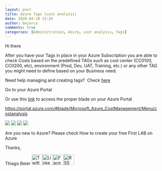 ```yaml
---
layout: post
title: Azure Tags (cost analysis)
date: 2020-04-10 13:24
author: beierca
comments: true
categories: [Administration, Azure, cost analysis, Tags]
---
```

Hi there

After you have your Tags in place in your Azure Subscription you are able to check Costs based on the predefined TAGs such as cost center (CC0100, CC0200, etc), environment (Prod, Dev, UAT, Training, etc.) or any other TAG you might need to define based on your Business need.

Need help managing and creating tags?  Check <a href="https://thiagobeier.wordpress.com/2020/03/27/configuring-azure-tags/">here</a>

Go to your Azure Portal

Or use this <a href="https://portal.azure.com/#blade/Microsoft_Azure_CostManagement/Menu/costanalysis">link</a> to access the proper blade on your Azure Portal

https://portal.azure.com/#blade/Microsoft_Azure_CostManagement/Menu/costanalysis

<img src="https://thiagobeierblog.blob.core.windows.net/posts/o365/tips/150.png" />

<img src="https://thiagobeierblog.blob.core.windows.net/posts/o365/tips/151.png" />

<img src="https://thiagobeierblog.blob.core.windows.net/posts/o365/tips/152.png" />

<img src="https://thiagobeierblog.blob.core.windows.net/posts/o365/tips/153.png" />

Are you new to Azure? Please check How to create your free First LAB on Azure

Thanks,

Thiago Beier
<a href="https://twitter.com/thiagobeier"><img title="Twitter" src="https://socialmediawidgets.files.wordpress.com/2014/03/twitter1.png" alt="Twitter" width="35" height="35" /></a><a href="https://www.linkedin.com/in/tbeier/"><img title="LinkedIn" src="https://socialmediawidgets.files.wordpress.com/2014/03/linkedin1.png" alt="LinkedIn" width="35" height="35" /></a><a href="https://www.facebook.com/TheBeier/"><img title="Facebook" src="https://socialmediawidgets.files.wordpress.com/2014/03/facebook1.png" alt="Facebook" width="35" height="35" /></a><a href="https://thiagobeier.wordpress.com/feed/"><img title="RSS" src="https://socialmediawidgets.files.wordpress.com/2014/03/rss1.png" alt="RSS" width="35" height="35" /></a>
